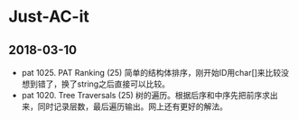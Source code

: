 # Just-AC-it

## 2018-03-10
* pat 1025. PAT Ranking (25)  简单的结构体排序，刚开始ID用char[]来比较没想到错了，换了string之后直接可以比较。
* pat 1020. Tree Traversals (25) 树的遍历。根据后序和中序先把前序求出来，同时记录层数，最后遍历输出。网上还有更好的解法。
